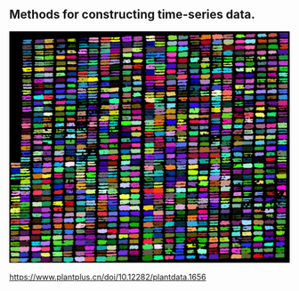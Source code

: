 ## Methods for constructing time-series data. 
![image](./results/Plot-instance-segmentation.png)



https://www.plantplus.cn/doi/10.12282/plantdata.1656
